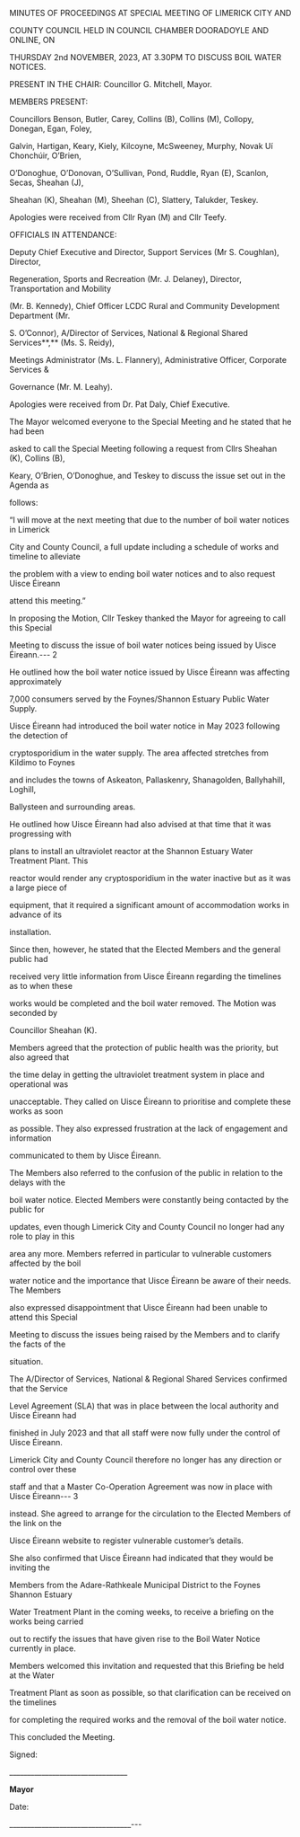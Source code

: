 MINUTES OF PROCEEDINGS AT SPECIAL MEETING OF LIMERICK CITY AND

COUNTY COUNCIL HELD IN COUNCIL CHAMBER DOORADOYLE AND ONLINE, ON

THURSDAY 2nd NOVEMBER, 2023, AT 3.30PM TO DISCUSS BOIL WATER NOTICES.

PRESENT IN THE CHAIR: Councillor G. Mitchell, Mayor.

MEMBERS PRESENT:

Councillors Benson, Butler, Carey, Collins (B), Collins (M), Collopy, Donegan, Egan, Foley,

Galvin, Hartigan, Keary, Kiely, Kilcoyne, McSweeney, Murphy, Novak Uí Chonchúir, O’Brien,

O’Donoghue, O’Donovan, O’Sullivan, Pond, Ruddle, Ryan (E), Scanlon, Secas, Sheahan (J),

Sheahan (K), Sheahan (M), Sheehan (C), Slattery, Talukder, Teskey.

Apologies were received from Cllr Ryan (M) and Cllr Teefy.

OFFICIALS IN ATTENDANCE:

Deputy Chief Executive and Director, Support Services (Mr S. Coughlan), Director,

Regeneration, Sports and Recreation (Mr. J. Delaney), Director, Transportation and Mobility

(Mr. B. Kennedy), Chief Officer LCDC Rural and Community Development Department (Mr.

S. O’Connor), A/Director of Services, National & Regional Shared Services**,** (Ms. S. Reidy),

Meetings Administrator (Ms. L. Flannery), Administrative Officer, Corporate Services &

Governance (Mr. M. Leahy).

Apologies were received from Dr. Pat Daly, Chief Executive.

The Mayor welcomed everyone to the Special Meeting and he stated that he had been

asked to call the Special Meeting following a request from Cllrs Sheahan (K), Collins (B),

Keary, O’Brien, O’Donoghue, and Teskey to discuss the issue set out in the Agenda as

follows:

“I will move at the next meeting that due to the number of boil water notices in Limerick

City and County Council, a full update including a schedule of works and timeline to alleviate

the problem with a view to ending boil water notices and to also request Uisce Éireann

attend this meeting.”

In proposing the Motion, Cllr Teskey thanked the Mayor for agreeing to call this Special

Meeting to discuss the issue of boil water notices being issued by Uisce Éireann.---
2

He outlined how the boil water notice issued by Uisce Éireann was affecting approximately

7,000 consumers served by the Foynes/Shannon Estuary Public Water Supply.

Uisce Éireann had introduced the boil water notice in May 2023 following the detection of

cryptosporidium in the water supply. The area affected stretches from Kildimo to Foynes

and includes the towns of Askeaton, Pallaskenry, Shanagolden, Ballyhahill, Loghill,

Ballysteen and surrounding areas.

He outlined how Uisce Éireann had also advised at that time that it was progressing with

plans to install an ultraviolet reactor at the Shannon Estuary Water Treatment Plant. This

reactor would render any cryptosporidium in the water inactive but as it was a large piece of

equipment, that it required a significant amount of accommodation works in advance of its

installation.

Since then, however, he stated that the Elected Members and the general public had

received very little information from Uisce Éireann regarding the timelines as to when these

works would be completed and the boil water removed. The Motion was seconded by

Councillor Sheahan (K).

Members agreed that the protection of public health was the priority, but also agreed that

the time delay in getting the ultraviolet treatment system in place and operational was

unacceptable. They called on Uisce Éireann to prioritise and complete these works as soon

as possible. They also expressed frustration at the lack of engagement and information

communicated to them by Uisce Éireann.

The Members also referred to the confusion of the public in relation to the delays with the

boil water notice. Elected Members were constantly being contacted by the public for

updates, even though Limerick City and County Council no longer had any role to play in this

area any more. Members referred in particular to vulnerable customers affected by the boil

water notice and the importance that Uisce Éireann be aware of their needs. The Members

also expressed disappointment that Uisce Éireann had been unable to attend this Special

Meeting to discuss the issues being raised by the Members and to clarify the facts of the

situation.

The A/Director of Services, National & Regional Shared Services confirmed that the Service

Level Agreement (SLA) that was in place between the local authority and Uisce Éireann had

finished in July 2023 and that all staff were now fully under the control of Uisce Éireann.

Limerick City and County Council therefore no longer has any direction or control over these

staff and that a Master Co-Operation Agreement was now in place with Uisce Éireann---
3

instead. She agreed to arrange for the circulation to the Elected Members of the link on the

Uisce Éireann website to register vulnerable customer’s details.

She also confirmed that Uisce Éireann had indicated that they would be inviting the

Members from the Adare-Rathkeale Municipal District to the Foynes Shannon Estuary

Water Treatment Plant in the coming weeks, to receive a briefing on the works being carried

out to rectify the issues that have given rise to the Boil Water Notice currently in place.

Members welcomed this invitation and requested that this Briefing be held at the Water

Treatment Plant as soon as possible, so that clarification can be received on the timelines

for completing the required works and the removal of the boil water notice.

This concluded the Meeting.

Signed:

\_\_\_\_\_\_\_\_\_\_\_\_\_\_\_\_\_\_\_\_\_\_\_\_\_\_\_\_\_\_\_\_\_

**Mayor**

Date:

\_\_\_\_\_\_\_\_\_\_\_\_\_\_\_\_\_\_\_\_\_\_\_\_\_\_\_\_\_\_\_\_\_\_---
